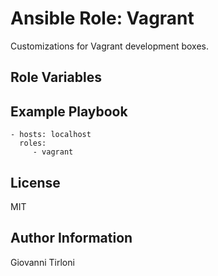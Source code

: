 Ansible Role: Vagrant
=====================

Customizations for Vagrant development boxes.

Role Variables
--------------

Example Playbook
----------------

    - hosts: localhost
      roles:
         - vagrant

License
-------

MIT

Author Information
------------------

Giovanni Tirloni
